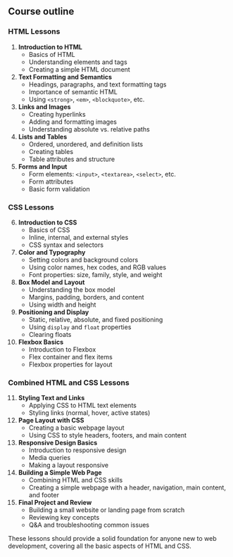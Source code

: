 ## Course outline

### HTML Lessons

1. **Introduction to HTML**
    *   Basics of HTML
    *   Understanding elements and tags
    *   Creating a simple HTML document
1. **Text Formatting and Semantics**    
    *   Headings, paragraphs, and text formatting tags
    *   Importance of semantic HTML
    *   Using `<strong>`, `<em>`, `<blockquote>`, etc.
1. **Links and Images**
    *   Creating hyperlinks
    *   Adding and formatting images
    *   Understanding absolute vs. relative paths
1. **Lists and Tables**
    *   Ordered, unordered, and definition lists
    *   Creating tables
    *   Table attributes and structure
1. **Forms and Input**
    *   Form elements: `<input>`, `<textarea>`, `<select>`, etc.
    *   Form attributes
    *   Basic form validation

### CSS Lessons

6. **Introduction to CSS**    
    *   Basics of CSS
    *   Inline, internal, and external styles
    *   CSS syntax and selectors
1. **Color and Typography**
    *   Setting colors and background colors
    *   Using color names, hex codes, and RGB values
    *   Font properties: size, family, style, and weight
1. **Box Model and Layout**
    *   Understanding the box model
    *   Margins, padding, borders, and content
    *   Using width and height
1. **Positioning and Display**
    *   Static, relative, absolute, and fixed positioning
    *   Using `display` and `float` properties
    *   Clearing floats
1. **Flexbox Basics**
    *   Introduction to Flexbox
    *   Flex container and flex items
    *   Flexbox properties for layout

### Combined HTML and CSS Lessons

11. **Styling Text and Links**
    *   Applying CSS to HTML text elements
    *   Styling links (normal, hover, active states)
1. **Page Layout with CSS**
    *   Creating a basic webpage layout
    *   Using CSS to style headers, footers, and main content
1. **Responsive Design Basics**
    *   Introduction to responsive design
    *   Media queries
    *   Making a layout responsive
1. **Building a Simple Web Page**
    *   Combining HTML and CSS skills
    *   Creating a simple webpage with a header, navigation, main content, and footer
1. **Final Project and Review**
    *   Building a small website or landing page from scratch
    *   Reviewing key concepts
    *   Q&A and troubleshooting common issues

These lessons should provide a solid foundation for anyone new to web development, covering all the basic aspects of HTML and CSS.